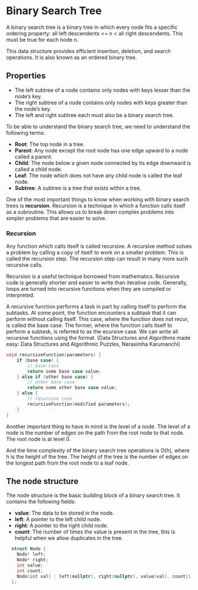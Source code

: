 # Binary Search Tree

A binary search tree is a binary tree in which every node fits a specific ordering property: all left descendents <= n < all right descendents. This must be true for each node n.

This data structure provides efficient insertion, deletion, and search operations. It is also known as an ordered binary tree.

## Properties

- The left subtree of a node contains only nodes with keys lesser than the node’s key.
- The right subtree of a node contains only nodes with keys greater than the node’s key.
- The left and right subtree each must also be a binary search tree.

To be able to understand the binary search tree, we need to understand the following terms:

- **Root**: The top node in a tree.
- **Parent**: Any node except the root node has one edge upward to a node called a parent.
- **Child**: The node below a given node connected by its edge downward is called a child node.
- **Leaf**: The node which does not have any child node is called the leaf node.
- **Subtree**: A subtree is a tree that exists within a tree.

One of the most important things to know when working with binary search trees is **recursion**. Recursion is a technique in which a function calls itself as a subroutine. This allows us to break down complex problems into simpler problems that are easier to solve.

### Recursion

Any function which calls itself is called recursive. A recursive method solves a problem by
calling a copy of itself to work on a smaller problem. This is called the recursion step. The
recursion step can result in many more such recursive calls.

Recursion is a useful technique borrowed from mathematics. Recursive code is generally shorter
and easier to write than iterative code. Generally, loops are turned into recursive functions when they are compiled or interpreted.

A recursive function performs a task in part by calling itself to perform the subtasks. At some
point, the function encounters a subtask that it can perform without calling itself. This case, where the function does not recur, is called the base case. The former, where the function calls itself to perform a subtask, is referred to as the ecursive case. We can write all recursive functions using the format. (Data Structures and Algorithms made easy: Data Structures and Algorithmic Puzzles, Narasimha Karumanchi)

```cpp
void recursiveFunction(parameters) {
    if (base case) {
        // base case
        return some base case value;
    } else if (other base case) {
        // other base case
        return some other base case value;
    } else {
        // recursive case
        recursiveFunction(modified parameters);
    }
}
```

Another important thing to have in mind is the level of a node. The level of a node is the number of edges on the path from the root node to that node. The root node is at level 0.

And the time complexity of the binary search tree operations is O(h), where h is the height of the tree. The height of the tree is the number of edges on the longest path from the root node to a leaf node.

## The node structure

The node structure is the basic building block of a binary search tree. It contains the following fields:

- **value**: The data to be stored in the node.
- **left**: A pointer to the left child node.
- **right**: A pointer to the right child node.
- **count**: The number of times the value is present in the tree, this is helpful when we allow duplicates in the tree.

```cpp
  struct Nodo {
    Nodo* left;
    Nodo* right;
    int value;
    int count;
    Nodo(int val) : left(nullptr), right(nullptr), value(val), count(1) {}
  };
```

